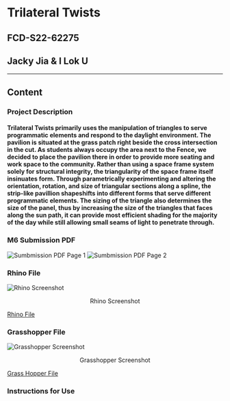 # Trilateral Twists
## FCD-S22-62275
## Jacky Jia & I Lok U 
---
## Content 
### Project Description 
#### Trilateral Twists primarily uses the manipulation of triangles to serve programmatic elements and respond to the daylight environment. The pavilion is situated at the grass patch right beside the cross intersection in the cut. As students always occupy the area next to the Fence, we decided to place the pavilion there in order to provide more seating and work space to the community. Rather than using a space frame system solely for structural integrity, the triangularity of the space frame itself insinuates form. Through parametrically experimenting and altering the orientation, rotation, and size of triangular sections along a spline, the strip-like pavillion shapeshifts into different forms that serve different programmatic elements. The sizing of the triangle also determines the size of the panel, thus by increasing the size of the triangles that faces along the sun path, it can provide most efficient shading for the majority of the day while still allowing small seams of light to penetrate through.
### M6 Submission PDF
![Sumbmission PDF Page 1]()
![Sumbmission PDF Page 2]()
### Rhino File 
![Rhino Screenshot](https://drive.google.com/uc?export=view&id=1N7dqVrzaBMISD_wPIGqQLB7oLZR-YiKT)
<p align="center">
    Rhino Screenshot

[Rhino File](https://drive.google.com/file/d/1fTXAzxtsrYGAvHzemA9Rs3rHZGL4t_rh/view)
### Grasshopper File 
![Grasshopper Screenshot](https://drive.google.com/uc?export=view&id=1sxETRtWPyMQp0rBM49j1Z0yafUlLn6F_)
<p align="center">
    Grasshopper Screenshot

[Grass Hopper File](https://drive.google.com/file/d/1bgDv1DpN0tMLyD41FO7MJ0eLe6BxFBlu/view)
### Instructions for Use 
#### 


